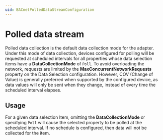 ```yaml
---
uid: BACnetPolledDataStreamConfiguration
---
```


# Polled data stream

Polled data collection is the default data collection mode for the adapter. Under this mode of data collection, devices configured for polling will be requested at scheduled intervals for all properties whose data selection items have a **DataCollectionMode** of `Poll`. To avoid overloading the network, requests are limited by the **MaxConcurrentNetworkRequests** property on the Data Selection configuration. However, COV (Change of Value) is generally preferred when supported by the configured device, as data values will only be sent when they change, instead of every time the scheduled interval elapses.

## Usage

For a given data selection Item, omitting the **DataCollectionMode** or specifying `Poll` will cause the selected property to be polled at the scheduled interval. If no schedule is configured, then data will not be collected for the item.

